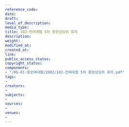 ```yaml
---
reference_code: 
date: 
draft: 
level_of_description: 
media_type: 
title: 102-전여대협 5차 중앙상임위 회의
description: 
weight: 
modified_at: 
created_at: 
link: 
public_access_status: 
copyright_status: 
components:
- "/RG-01-중앙여대협/2002/102-전여대협 5차 중앙상임위 회의.pdf"
tags:
- 
creators:
- 
subjects:
- 
sources:
- 
venues:
- 
---
```

